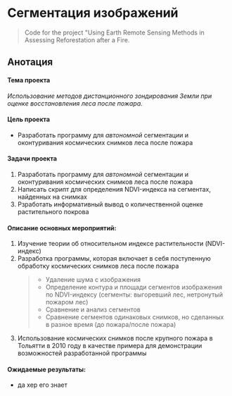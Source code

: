 # Сегментация изображений
>Code for the project "Using Earth Remote Sensing Methods in Assessing Reforestation after a Fire.

## Анотация

#### Тема проекта
*Использование методов дистанционного зондирования Земли при оценке восстановления леса после пожара.*

#### Цель проекта
 - Разработать программу для *автономной* сегментации и оконтуривания космических снимков леса после пожара 

#### Задачи проекта
1. Разработать программу для *автономной* сегментации и оконтуривания космических снимков леса после пожара
2. Написать скрипт для определения NDVI-индекса на сегментах, найденных на снимках
3. Рзработать информативный вывод о количественной оценке растительного покрова

#### Описание основных мероприятий:
1. Изучение теории об относительном индексе растительности (NDVI-индекс)
2. Разработка программы, которая включает в себя поступенную обработку космических снимков леса после пожара
    > - Удаление шума с изображения
    > - Определение контура и площади сегментов изображения по NDVI-индексу (сегменты: выгоревший лес, нетронутый пожаром лес)
    > - Сравнение и анализ сегментов
    > - Сравнение сегментов одинаковых снимков, но сделанных в разное время (до пожара/после пожара)
3. Использование космических снимков после крупного пожара в Тольятти в 2010 году в качестве примера для демонстрации возможностей разработанной программы 

#### Ожидаемые результаты:
- да хер его знает